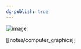 ```yaml
---
dg-publish: true
---
```


![image](https://cdn.jsdelivr.net/gh/aaronmack/image-hosting@master/e/image.5i1ljd6rdmk0.webp)


[[notes/computer_graphics]]
